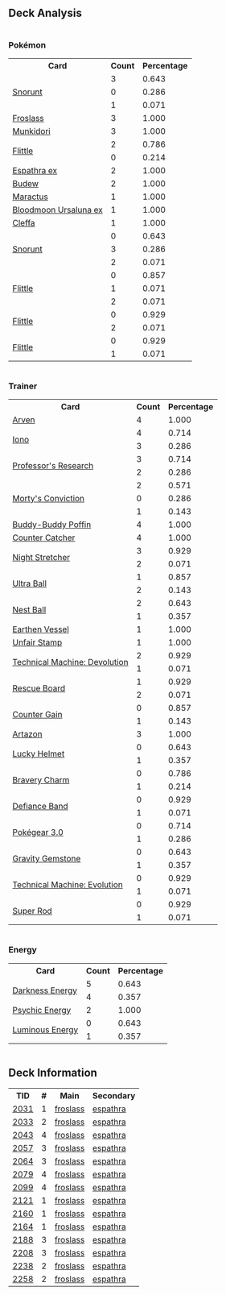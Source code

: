 
## Deck Analysis

<div style="display: flex; flex-wrap: wrap;">
<div style="flex: 1; margin-right: 10px;">
<h3>Pokémon</h3><table><tr><th>Card</th><th>Count</th><th>Percentage</th></tr><tr><td rowspan='3'><a href='https://limitlesstcg.com/cards/TWM/51'>Snorunt</a></td><td>3</td><td>0.643</td></tr><tr><td>0</td><td>0.286</td></tr><tr><td>1</td><td>0.071</td></tr><tr><td rowspan='1'><a href='https://limitlesstcg.com/cards/TWM/53'>Froslass</a></td><td>3</td><td>1.000</td></tr><tr><td rowspan='1'><a href='https://limitlesstcg.com/cards/TWM/95'>Munkidori</a></td><td>3</td><td>1.000</td></tr><tr><td rowspan='2'><a href='https://limitlesstcg.com/cards/SVI/100'>Flittle</a></td><td>2</td><td>0.786</td></tr><tr><td>0</td><td>0.214</td></tr><tr><td rowspan='1'><a href='https://limitlesstcg.com/cards/PAF/6'>Espathra ex</a></td><td>2</td><td>1.000</td></tr><tr><td rowspan='1'><a href='https://limitlesstcg.com/cards/PRE/4'>Budew</a></td><td>2</td><td>1.000</td></tr><tr><td rowspan='1'><a href='https://limitlesstcg.com/cards/jp/SV9/6?translate=en'>Maractus</a></td><td>1</td><td>1.000</td></tr><tr><td rowspan='1'><a href='https://limitlesstcg.com/cards/TWM/141'>Bloodmoon Ursaluna ex</a></td><td>1</td><td>1.000</td></tr><tr><td rowspan='1'><a href='https://limitlesstcg.com/cards/OBF/80'>Cleffa</a></td><td>1</td><td>1.000</td></tr><tr><td rowspan='3'><a href='https://limitlesstcg.com/cards/PAR/37'>Snorunt</a></td><td>0</td><td>0.643</td></tr><tr><td>3</td><td>0.286</td></tr><tr><td>2</td><td>0.071</td></tr><tr><td rowspan='3'><a href='https://limitlesstcg.com/cards/PAR/80'>Flittle</a></td><td>0</td><td>0.857</td></tr><tr><td>1</td><td>0.071</td></tr><tr><td>2</td><td>0.071</td></tr><tr><td rowspan='2'><a href='https://limitlesstcg.com/cards/SSP/94'>Flittle</a></td><td>0</td><td>0.929</td></tr><tr><td>2</td><td>0.071</td></tr><tr><td rowspan='2'><a href='https://limitlesstcg.com/cards/PAF/41'>Flittle</a></td><td>0</td><td>0.929</td></tr><tr><td>1</td><td>0.071</td></tr></table>
</div><div style='flex: 1; margin-right: 10px;'><h3>Trainer</h3><table><tr><th>Card</th><th>Count</th><th>Percentage</th></tr><tr><td rowspan='1'><a href='https://limitlesstcg.com/cards/OBF/186'>Arven</a></td><td>4</td><td>1.000</td></tr><tr><td rowspan='2'><a href='https://limitlesstcg.com/cards/PAL/185'>Iono</a></td><td>4</td><td>0.714</td></tr><tr><td>3</td><td>0.286</td></tr><tr><td rowspan='2'><a href='https://limitlesstcg.com/cards/SVI/189'>Professor's Research</a></td><td>3</td><td>0.714</td></tr><tr><td>2</td><td>0.286</td></tr><tr><td rowspan='3'><a href='https://limitlesstcg.com/cards/TEF/155'>Morty's Conviction</a></td><td>2</td><td>0.571</td></tr><tr><td>0</td><td>0.286</td></tr><tr><td>1</td><td>0.143</td></tr><tr><td rowspan='1'><a href='https://limitlesstcg.com/cards/TEF/144'>Buddy-Buddy Poffin</a></td><td>4</td><td>1.000</td></tr><tr><td rowspan='1'><a href='https://limitlesstcg.com/cards/PAR/160'>Counter Catcher</a></td><td>4</td><td>1.000</td></tr><tr><td rowspan='2'><a href='https://limitlesstcg.com/cards/SFA/61'>Night Stretcher</a></td><td>3</td><td>0.929</td></tr><tr><td>2</td><td>0.071</td></tr><tr><td rowspan='2'><a href='https://limitlesstcg.com/cards/SVI/196'>Ultra Ball</a></td><td>1</td><td>0.857</td></tr><tr><td>2</td><td>0.143</td></tr><tr><td rowspan='2'><a href='https://limitlesstcg.com/cards/SVI/181'>Nest Ball</a></td><td>2</td><td>0.643</td></tr><tr><td>1</td><td>0.357</td></tr><tr><td rowspan='1'><a href='https://limitlesstcg.com/cards/PAR/163'>Earthen Vessel</a></td><td>1</td><td>1.000</td></tr><tr><td rowspan='1'><a href='https://limitlesstcg.com/cards/TWM/165'>Unfair Stamp</a></td><td>1</td><td>1.000</td></tr><tr><td rowspan='2'><a href='https://limitlesstcg.com/cards/PAR/177'>Technical Machine: Devolution</a></td><td>2</td><td>0.929</td></tr><tr><td>1</td><td>0.071</td></tr><tr><td rowspan='2'><a href='https://limitlesstcg.com/cards/TEF/159'>Rescue Board</a></td><td>1</td><td>0.929</td></tr><tr><td>2</td><td>0.071</td></tr><tr><td rowspan='2'><a href='https://limitlesstcg.com/cards/SSP/169'>Counter Gain</a></td><td>0</td><td>0.857</td></tr><tr><td>1</td><td>0.143</td></tr><tr><td rowspan='1'><a href='https://limitlesstcg.com/cards/PAL/171'>Artazon</a></td><td>3</td><td>1.000</td></tr><tr><td rowspan='2'><a href='https://limitlesstcg.com/cards/TWM/158'>Lucky Helmet</a></td><td>0</td><td>0.643</td></tr><tr><td>1</td><td>0.357</td></tr><tr><td rowspan='2'><a href='https://limitlesstcg.com/cards/PAL/173'>Bravery Charm</a></td><td>0</td><td>0.786</td></tr><tr><td>1</td><td>0.214</td></tr><tr><td rowspan='2'><a href='https://limitlesstcg.com/cards/SVI/169'>Defiance Band</a></td><td>0</td><td>0.929</td></tr><tr><td>1</td><td>0.071</td></tr><tr><td rowspan='2'><a href='https://limitlesstcg.com/cards/SVI/186'>Pokégear 3.0</a></td><td>0</td><td>0.714</td></tr><tr><td>1</td><td>0.286</td></tr><tr><td rowspan='2'><a href='https://limitlesstcg.com/cards/SCR/137'>Gravity Gemstone</a></td><td>0</td><td>0.643</td></tr><tr><td>1</td><td>0.357</td></tr><tr><td rowspan='2'><a href='https://limitlesstcg.com/cards/PAR/178'>Technical Machine: Evolution</a></td><td>0</td><td>0.929</td></tr><tr><td>1</td><td>0.071</td></tr><tr><td rowspan='2'><a href='https://limitlesstcg.com/cards/PAL/188'>Super Rod</a></td><td>0</td><td>0.929</td></tr><tr><td>1</td><td>0.071</td></tr></table>
</div><div style='flex: 1; margin-right: 10px;'><h3>Energy</h3><table><tr><th>Card</th><th>Count</th><th>Percentage</th></tr><tr><td rowspan='2'><a href='https://limitlesstcg.com/cards/SVE/15'>Darkness Energy</a></td><td>5</td><td>0.643</td></tr><tr><td>4</td><td>0.357</td></tr><tr><td rowspan='1'><a href='https://limitlesstcg.com/cards/SVE/13'>Psychic Energy</a></td><td>2</td><td>1.000</td></tr><tr><td rowspan='2'><a href='https://limitlesstcg.com/cards/PAL/191'>Luminous Energy</a></td><td>0</td><td>0.643</td></tr><tr><td>1</td><td>0.357</td></tr></table>
</div></div>

## Deck Information

<table>
<tr><th>TID</th><th>#</th><th>Main</th><th>Secondary</th></tr>
<tr><td><a href='https://limitlesstcg.com/tournaments/jp/2031'>2031</a></td><td>1</td><td><a href='https://limitlesstcg.com/decks/list/jp/30310'>froslass</a></td><td><a href='https://limitlesstcg.com/decks/list/jp/30310'>espathra</a></td></tr><tr><td><a href='https://limitlesstcg.com/tournaments/jp/2033'>2033</a></td><td>2</td><td><a href='https://limitlesstcg.com/decks/list/jp/30343'>froslass</a></td><td><a href='https://limitlesstcg.com/decks/list/jp/30343'>espathra</a></td></tr><tr><td><a href='https://limitlesstcg.com/tournaments/jp/2043'>2043</a></td><td>4</td><td><a href='https://limitlesstcg.com/decks/list/jp/30504'>froslass</a></td><td><a href='https://limitlesstcg.com/decks/list/jp/30504'>espathra</a></td></tr><tr><td><a href='https://limitlesstcg.com/tournaments/jp/2057'>2057</a></td><td>3</td><td><a href='https://limitlesstcg.com/decks/list/jp/30725'>froslass</a></td><td><a href='https://limitlesstcg.com/decks/list/jp/30725'>espathra</a></td></tr><tr><td><a href='https://limitlesstcg.com/tournaments/jp/2064'>2064</a></td><td>3</td><td><a href='https://limitlesstcg.com/decks/list/jp/30836'>froslass</a></td><td><a href='https://limitlesstcg.com/decks/list/jp/30836'>espathra</a></td></tr><tr><td><a href='https://limitlesstcg.com/tournaments/jp/2079'>2079</a></td><td>4</td><td><a href='https://limitlesstcg.com/decks/list/jp/31012'>froslass</a></td><td><a href='https://limitlesstcg.com/decks/list/jp/31012'>espathra</a></td></tr><tr><td><a href='https://limitlesstcg.com/tournaments/jp/2099'>2099</a></td><td>4</td><td><a href='https://limitlesstcg.com/decks/list/jp/31369'>froslass</a></td><td><a href='https://limitlesstcg.com/decks/list/jp/31369'>espathra</a></td></tr><tr><td><a href='https://limitlesstcg.com/tournaments/jp/2121'>2121</a></td><td>1</td><td><a href='https://limitlesstcg.com/decks/list/jp/31715'>froslass</a></td><td><a href='https://limitlesstcg.com/decks/list/jp/31715'>espathra</a></td></tr><tr><td><a href='https://limitlesstcg.com/tournaments/jp/2160'>2160</a></td><td>1</td><td><a href='https://limitlesstcg.com/decks/list/jp/32330'>froslass</a></td><td><a href='https://limitlesstcg.com/decks/list/jp/32330'>espathra</a></td></tr><tr><td><a href='https://limitlesstcg.com/tournaments/jp/2164'>2164</a></td><td>1</td><td><a href='https://limitlesstcg.com/decks/list/jp/32392'>froslass</a></td><td><a href='https://limitlesstcg.com/decks/list/jp/32392'>espathra</a></td></tr><tr><td><a href='https://limitlesstcg.com/tournaments/jp/2188'>2188</a></td><td>3</td><td><a href='https://limitlesstcg.com/decks/list/jp/32751'>froslass</a></td><td><a href='https://limitlesstcg.com/decks/list/jp/32751'>espathra</a></td></tr><tr><td><a href='https://limitlesstcg.com/tournaments/jp/2208'>2208</a></td><td>3</td><td><a href='https://limitlesstcg.com/decks/list/jp/33067'>froslass</a></td><td><a href='https://limitlesstcg.com/decks/list/jp/33067'>espathra</a></td></tr><tr><td><a href='https://limitlesstcg.com/tournaments/jp/2238'>2238</a></td><td>2</td><td><a href='https://limitlesstcg.com/decks/list/jp/33540'>froslass</a></td><td><a href='https://limitlesstcg.com/decks/list/jp/33540'>espathra</a></td></tr><tr><td><a href='https://limitlesstcg.com/tournaments/jp/2258'>2258</a></td><td>2</td><td><a href='https://limitlesstcg.com/decks/list/jp/33824'>froslass</a></td><td><a href='https://limitlesstcg.com/decks/list/jp/33824'>espathra</a></td></tr></table>